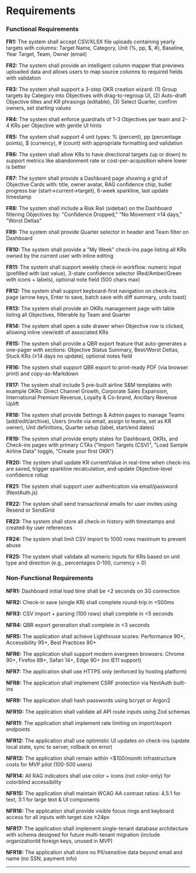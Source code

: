 # Requirements

### Functional Requirements

**FR1:** The system shall accept CSV/XLSX file uploads containing yearly targets with columns: Target Name, Category, Unit (%, pp, $, #), Baseline, Year Target, Team, Owner (email)

**FR2:** The system shall provide an intelligent column mapper that previews uploaded data and allows users to map source columns to required fields with validation

**FR3:** The system shall support a 3-step OKR creation wizard: (1) Group targets by Category into Objectives with drag-to-regroup UI, (2) Auto-draft Objective titles and KR phrasings (editable), (3) Select Quarter, confirm owners, set starting values

**FR4:** The system shall enforce guardrails of 1-3 Objectives per team and 2-4 KRs per Objective with gentle UI hints

**FR5:** The system shall support 4 unit types: % (percent), pp (percentage points), $ (currency), # (count) with appropriate formatting and validation

**FR6:** The system shall allow KRs to have directional targets (up or down) to support metrics like abandonment rate or cost-per-acquisition where lower is better

**FR7:** The system shall provide a Dashboard page showing a grid of Objective Cards with: title, owner avatar, RAG confidence chip, bullet progress bar (start→current→target), 6-week sparkline, last update timestamp

**FR8:** The system shall include a Risk Rail (sidebar) on the Dashboard filtering Objectives by: "Confidence Dropped," "No Movement ≥14 days," "Worst Deltas"

**FR9:** The system shall provide Quarter selector in header and Team filter on Dashboard

**FR10:** The system shall provide a "My Week" check-ins page listing all KRs owned by the current user with inline editing

**FR11:** The system shall support weekly check-in workflow: numeric input (prefilled with last value), 3-state confidence selector (Red/Amber/Green with icons + labels), optional note field (500 chars max)

**FR12:** The system shall support keyboard-first navigation on check-ins page (arrow keys, Enter to save, batch save with diff summary, undo toast)

**FR13:** The system shall provide an OKRs management page with table listing all Objectives, filterable by Team and Quarter

**FR14:** The system shall open a side drawer when Objective row is clicked, allowing inline view/edit of associated KRs

**FR15:** The system shall provide a QBR export feature that auto-generates a one-pager with sections: Objective Status Summary, Best/Worst Deltas, Stuck KRs (≥14 days no update), optional notes field

**FR16:** The system shall support QBR export to print-ready PDF (via browser print) and copy-as-Markdown

**FR17:** The system shall include 5 pre-built airline S&M templates with example OKRs: Direct Channel Growth, Corporate Sales Expansion, International Premium Revenue, Loyalty & Co-brand, Ancillary Revenue Uplift

**FR18:** The system shall provide Settings & Admin pages to manage Teams (add/edit/archive), Users (invite via email, assign to teams, set as KR owner), Unit definitions, Quarter setup (label, start/end dates)

**FR19:** The system shall provide empty states for Dashboard, OKRs, and Check-ins pages with primary CTAs ("Import Targets (CSV)", "Load Sample Airline Data" toggle, "Create your first OKR")

**FR20:** The system shall update KR currentValue in real-time when check-ins are saved, trigger sparkline recalculation, and update Objective-level confidence rollup

**FR21:** The system shall support user authentication via email/password (NextAuth.js)

**FR22:** The system shall send transactional emails for user invites using Resend or SendGrid

**FR23:** The system shall store all check-in history with timestamps and created-by user references

**FR24:** The system shall limit CSV import to 1000 rows maximum to prevent abuse

**FR25:** The system shall validate all numeric inputs for KRs based on unit type and direction (e.g., percentages 0-100, currency > 0)

### Non-Functional Requirements

**NFR1:** Dashboard initial load time shall be <2 seconds on 3G connection

**NFR2:** Check-in save (single KR) shall complete round-trip in <500ms

**NFR3:** CSV import + parsing (100 rows) shall complete in <5 seconds

**NFR4:** QBR export generation shall complete in <3 seconds

**NFR5:** The application shall achieve Lighthouse scores: Performance 90+, Accessibility 95+, Best Practices 90+

**NFR6:** The application shall support modern evergreen browsers: Chrome 90+, Firefox 88+, Safari 14+, Edge 90+ (no IE11 support)

**NFR7:** The application shall use HTTPS only (enforced by hosting platform)

**NFR8:** The application shall implement CSRF protection via NextAuth built-ins

**NFR9:** The application shall hash passwords using bcrypt or Argon2

**NFR10:** The application shall validate all API route inputs using Zod schemas

**NFR11:** The application shall implement rate limiting on import/export endpoints

**NFR12:** The application shall use optimistic UI updates on check-ins (update local state, sync to server, rollback on error)

**NFR13:** The application shall remain within <$100/month infrastructure costs for MVP pilot (100-500 users)

**NFR14:** All RAG indicators shall use color + icons (not color-only) for colorblind accessibility

**NFR15:** The application shall maintain WCAG AA contrast ratios: 4.5:1 for text, 3:1 for large text & UI components

**NFR16:** The application shall provide visible focus rings and keyboard access for all inputs with target size ≥24px

**NFR17:** The application shall implement single-tenant database architecture with schema designed for future multi-tenant migration (include organizationId foreign keys, unused in MVP)

**NFR18:** The application shall store no PII/sensitive data beyond email and name (no SSN, payment info)

---

